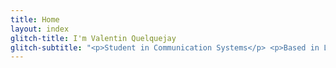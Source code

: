 ```yaml
---
title: Home
layout: index
glitch-title: I'm Valentin Quelquejay
glitch-subtitle: "<p>Student in Communication Systems</p> <p>Based in Lausanne, Switzerland.</p>"
---
```


